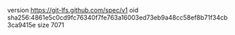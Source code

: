 version https://git-lfs.github.com/spec/v1
oid sha256:4861e5c0cd9fc76340f7fe763a16003ed73eb9a48cc58ef8b71f34cb3ca9415e
size 7071
